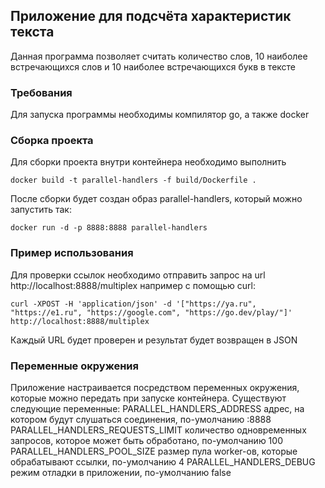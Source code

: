 ## Приложение для подсчёта характеристик текста
Данная программа позволяет считать количество слов, 10 наиболее встречающихся слов и 10 наиболее встречающихся букв в тексте

### Требования
Для запуска программы необходимы компилятор go, а также docker

### Сборка проекта
Для сборки проекта внутри контейнера необходимо выполнить

```
docker build -t parallel-handlers -f build/Dockerfile .
```
После сборки будет создан образ parallel-handlers, который можно запустить так:
```
docker run -d -p 8888:8888 parallel-handlers
```

### Пример использования
Для проверки ссылок необходимо отправить запрос на url http://localhost:8888/multiplex например с помощью curl:
```
curl -XPOST -H 'application/json' -d '["https://ya.ru", "https://e1.ru", "https://google.com", "https://go.dev/play/"]' http://localhost:8888/multiplex
```

Каждый URL будет проверен и результат будет возвращен в JSON

### Переменные окружения
Приложение настраивается посредством переменных окружения, которые можно передать при запуске контейнера. Существуют следующие переменные:
PARALLEL_HANDLERS_ADDRESS адрес, на котором будут слушаться соединения, по-умолчанию :8888
PARALLEL_HANDLERS_REQUESTS_LIMIT количество одновременных запросов, которое может быть обработано, по-умолчанию 100
PARALLEL_HANDLERS_POOL_SIZE размер пула worker-ов, которые обрабатывают ссылки, по-умолчанию 4
PARALLEL_HANDLERS_DEBUG режим отладки в приложении, по-умолчанию false
